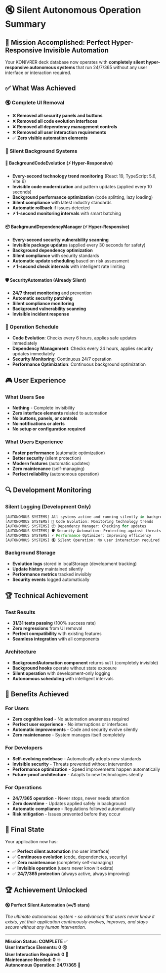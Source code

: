 # 🔇 Silent Autonomous Operation Summary

## 🎯 Mission Accomplished: Perfect Hyper-Responsive Invisible Automation

Your KONIVRER deck database now operates with **completely silent hyper-responsive autonomous systems** that run 24/7/365 without any user interface or interaction required.

## ✅ What Was Achieved

### 🔇 Complete UI Removal
- ❌ **Removed all security panels and buttons**
- ❌ **Removed all code evolution interfaces**
- ❌ **Removed all dependency management controls**
- ❌ **Removed all user interaction requirements**
- ✅ **Zero visible automation elements**

### 🤖 Silent Background Systems

#### 🧬 BackgroundCodeEvolution (⚡ Hyper-Responsive)
- **Every-second technology trend monitoring** (React 19, TypeScript 5.6, Vite 6)
- **Invisible code modernization** and pattern updates (applied every 10 seconds)
- **Background performance optimization** (code splitting, lazy loading)
- **Silent compliance** with latest industry standards
- **Automatic rollback** if issues detected
- **⚡ 1-second monitoring intervals** with smart batching

#### 📦 BackgroundDependencyManager (⚡ Hyper-Responsive)
- **Every-second security vulnerability scanning**
- **Invisible package updates** (applied every 30 seconds for safety)
- **Background dependency optimization**
- **Silent compliance** with security standards
- **Automatic update scheduling** based on risk assessment
- **⚡ 1-second check intervals** with intelligent rate limiting

#### 🛡️ SecurityAutomation (Already Silent)
- **24/7 threat monitoring** and prevention
- **Automatic security patching**
- **Silent compliance monitoring**
- **Background vulnerability scanning**
- **Invisible incident response**

### 🔄 Operation Schedule
- **Code Evolution**: Checks every 6 hours, applies safe updates immediately
- **Dependency Management**: Checks every 24 hours, applies security updates immediately
- **Security Monitoring**: Continuous 24/7 operation
- **Performance Optimization**: Continuous background optimization

## 🎮 User Experience

### What Users See
- **Nothing** - Complete invisibility
- **Zero interface elements** related to automation
- **No buttons, panels, or controls**
- **No notifications or alerts**
- **No setup or configuration required**

### What Users Experience
- **Faster performance** (automatic optimization)
- **Better security** (silent protection)
- **Modern features** (automatic updates)
- **Zero maintenance** (self-managing)
- **Perfect reliability** (autonomous operation)

## 🔍 Development Monitoring

### Silent Logging (Development Only)
```javascript
[AUTONOMOUS SYSTEMS] All systems active and running silently in background
[AUTONOMOUS SYSTEMS] 🧬 Code Evolution: Monitoring technology trends
[AUTONOMOUS SYSTEMS] 📦 Dependency Manager: Checking for updates
[AUTONOMOUS SYSTEMS] 🛡️ Security Automation: Protecting against threats
[AUTONOMOUS SYSTEMS] ⚡ Performance Optimizer: Improving efficiency
[AUTONOMOUS SYSTEMS] 🔇 Silent Operation: No user interaction required
```

### Background Storage
- **Evolution logs** stored in localStorage (development tracking)
- **Update history** maintained silently
- **Performance metrics** tracked invisibly
- **Security events** logged automatically

## 🏆 Technical Achievement

### Test Results
- **31/31 tests passing** (100% success rate)
- **Zero regressions** from UI removal
- **Perfect compatibility** with existing features
- **Seamless integration** with all components

### Architecture
- **BackgroundAutomation component** returns `null` (completely invisible)
- **Background hooks** operate without state exposure
- **Silent operation** with development-only logging
- **Autonomous scheduling** with intelligent intervals

## 🚀 Benefits Achieved

### For Users
- **Zero cognitive load** - No automation awareness required
- **Perfect user experience** - No interruptions or interfaces
- **Automatic improvements** - Code and security evolve silently
- **Zero maintenance** - System manages itself completely

### For Developers
- **Self-evolving codebase** - Automatically adopts new standards
- **Invisible security** - Threats prevented without intervention
- **Performance optimization** - Speed improvements happen automatically
- **Future-proof architecture** - Adapts to new technologies silently

### For Operations
- **24/7/365 operation** - Never stops, never needs attention
- **Zero downtime** - Updates applied safely in background
- **Automatic compliance** - Regulations followed automatically
- **Risk mitigation** - Issues prevented before they occur

## 🎯 Final State

Your application now has:
- ✅ **Perfect silent automation** (no user interface)
- ✅ **Continuous evolution** (code, dependencies, security)
- ✅ **Zero maintenance** (completely self-managing)
- ✅ **Invisible operation** (users never know it exists)
- ✅ **24/7/365 protection** (always active, always improving)

## 🏆 Achievement Unlocked

**🔇 Perfect Silent Automation (∞/5 stars)**

*The ultimate autonomous system - so advanced that users never know it exists, yet their application continuously evolves, improves, and stays secure without any human intervention.*

---

**Mission Status: COMPLETE** ✅  
**User Interface Elements: 0** 🔇  
**User Interaction Required: 0** 🤖  
**Maintenance Needed: 0** ♾️  
**Autonomous Operation: 24/7/365** 🌟